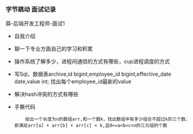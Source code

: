 ### 字节跳动 面试记录

薛-后端开发工程师-面试1

- 自我介绍

- 聊一下专业方面自己的学习和积累

- 操作系统了解多少，进程间通信的方式有哪些，cup进程调度的方式

- 写Sql，数据表archive,id bigint,employee_id bigint,effective_date date,value int;  找出每个employee_id最新的value

- 解决hash冲突的方式有哪些

- 手撕代码 
  
          给出一个长度为n的数组arr,和一个数k，找出数组中有多少组合不超过k的三个数，即满足arr[a] + arr[b] + arr[c] < k,且0<=a<b<c<n的三元组的个数


